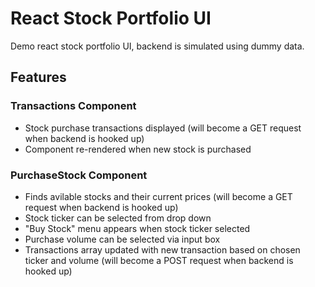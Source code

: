 # React Stock Portfolio UI 

Demo react stock portfolio UI, backend is simulated using dummy data.

## Features
### Transactions Component
- Stock purchase transactions displayed (will become a GET request when backend is hooked up)
- Component re-rendered when new stock is purchased


### PurchaseStock Component
- Finds avilable stocks and their current prices (will become a GET request when backend is hooked up)
- Stock ticker can be selected from drop down
- "Buy Stock" menu appears when stock ticker selected 
-  Purchase volume can be selected via input box
- Transactions array updated with new transaction based on chosen ticker and volume (will become a POST request when backend is hooked up)
